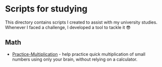 # Scripts for studying

This directory contains scripts I created to assist with my university studies.
Whenever I faced a challenge, I developed a tool to tackle it :sunglasses:

## Math

- [Practice-Multiplication](math/Practice-Multiplication.ps1) - help practice
quick multiplication of small numbers using only your brain, without relying
on a calculator.
